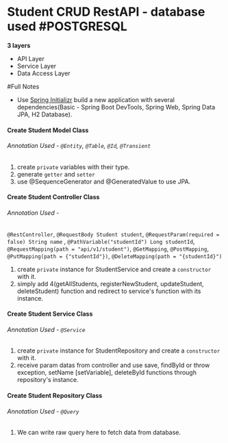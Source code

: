 # Student CRUD RestAPI - database used #POSTGRESQL

**3 layers**
* API Layer
* Service Layer
* Data Access Layer

#Full Notes

* Use [Spring Initializr](https://start.spring.io/) build a new application with several dependencies(Basic - Spring Boot DevTools, Spring Web, Spring Data JPA, H2 Database). 

#### Create Student Model Class
###### Annotation Used - `@Entity`, `@Table`, `@Id`, `@Transient`
1. create `private` variables with their type.
2. generate `getter` and `setter`
3. use @SequenceGenerator and @GeneratedValue to use JPA.



#### Create Student Controller Class
###### Annotation Used - 
`@RestController`, `@RequestBody Student student`, `@RequestParam(required = false) String name` , `@PathVariable("studentId") Long studentId`, `@RequestMapping(path = "api/v1/student")`, `@GetMapping`, `@PostMapping`, `@PutMapping(path = {"studentId"})`, `@DeleteMapping(path = "{studentId}")`
1.  create `private` instance for StudentService and create a `constructor` with it. 
2.  simply add 4(getAllStudents, registerNewStudent, updateStudent, deleteStudent) function and redirect to service's function with its instance.


#### Create Student Service Class
###### Annotation Used - `@Service`
1.  create `private` instance for StudentRepository and create a `constructor` with it.
2.  receive param datas from controller and use save, findById or throw exception, setName [setVariable], deleteById functions through repository's instance.


#### Create Student Repository Class
###### Annotation Used - `@Query`
1.  We can write raw query here to fetch data from database.





